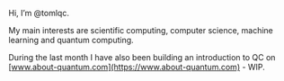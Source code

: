 Hi, I’m @tomlqc.

My main interests are scientific computing, computer science, machine learning and quantum computing.

During the last month I have also been building an introduction to QC on [www.about-quantum.com](https://www.about-quantum.com) - WIP.
